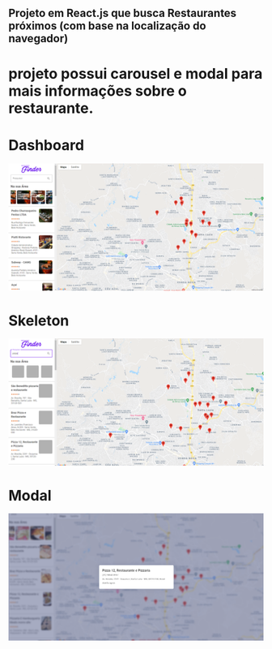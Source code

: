 ## Projeto em React.js que busca Restaurantes próximos (com base na localização do navegador)

# projeto possui carousel e modal para mais informações sobre o restaurante.

# Dashboard

<img src="/restaurante/dashboard.PNG" />

# Skeleton 

<img src="/restaurante/skeleton.PNG" />

# Modal 

<img src="/restaurante/modal.PNG"/>

